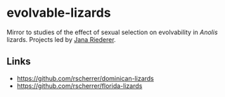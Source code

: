 # evolvable-lizards

Mirror to studies of the effect of sexual selection on evolvability in _Anolis_ lizards. Projects led by [Jana Riederer](https://github.com/Jana17).

## Links

* https://github.com/rscherrer/dominican-lizards
* https://github.com/rscherrer/florida-lizards